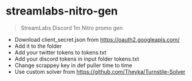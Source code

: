# streamlabs-nitro-gen
> StreamLabs Discord 1m Nitro promo gen

 - Download client_secret.json from https://oauth2.googleapis.com/
 - Add it to the folder
 - Add your twitter tokens to tokens.txt
 - Add your discord tokens in input folder tokens.txt
 - Change scrappey key in def puller time to time
 - Use custom solver from https://github.com/Theyka/Turnstile-Solver


  
